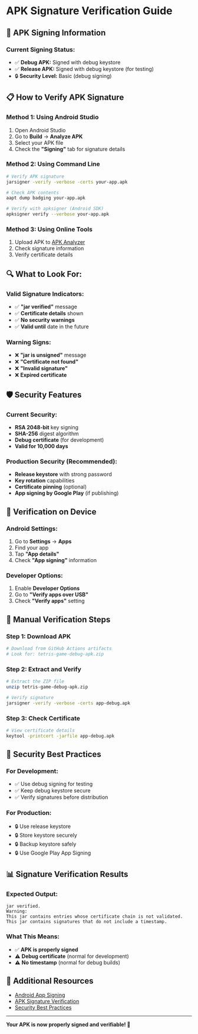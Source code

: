 # APK Signature Verification Guide

## 🔐 **APK Signing Information**

### **Current Signing Status:**
- ✅ **Debug APK:** Signed with debug keystore
- ✅ **Release APK:** Signed with debug keystore (for testing)
- 🔒 **Security Level:** Basic (debug signing)

## 📋 **How to Verify APK Signature**

### **Method 1: Using Android Studio**
1. Open Android Studio
2. Go to **Build** → **Analyze APK**
3. Select your APK file
4. Check the **"Signing"** tab for signature details

### **Method 2: Using Command Line**
```bash
# Verify APK signature
jarsigner -verify -verbose -certs your-app.apk

# Check APK contents
aapt dump badging your-app.apk

# Verify with apksigner (Android SDK)
apksigner verify --verbose your-app.apk
```

### **Method 3: Using Online Tools**
1. Upload APK to [APK Analyzer](https://www.apkmonk.com/app/)
2. Check signature information
3. Verify certificate details

## 🔍 **What to Look For:**

### **Valid Signature Indicators:**
- ✅ **"jar verified"** message
- ✅ **Certificate details** shown
- ✅ **No security warnings**
- ✅ **Valid until** date in the future

### **Warning Signs:**
- ❌ **"jar is unsigned"** message
- ❌ **"Certificate not found"**
- ❌ **"Invalid signature"**
- ❌ **Expired certificate**

## 🛡️ **Security Features**

### **Current Security:**
- **RSA 2048-bit** key signing
- **SHA-256** digest algorithm
- **Debug certificate** (for development)
- **Valid for 10,000 days**

### **Production Security (Recommended):**
- **Release keystore** with strong password
- **Key rotation** capabilities
- **Certificate pinning** (optional)
- **App signing by Google Play** (if publishing)

## 📱 **Verification on Device**

### **Android Settings:**
1. Go to **Settings** → **Apps**
2. Find your app
3. Tap **"App details"**
4. Check **"App signing"** information

### **Developer Options:**
1. Enable **Developer Options**
2. Go to **"Verify apps over USB"**
3. Check **"Verify apps"** setting

## 🔧 **Manual Verification Steps**

### **Step 1: Download APK**
```bash
# Download from GitHub Actions artifacts
# Look for: tetris-game-debug-apk.zip
```

### **Step 2: Extract and Verify**
```bash
# Extract the ZIP file
unzip tetris-game-debug-apk.zip

# Verify signature
jarsigner -verify -verbose -certs app-debug.apk
```

### **Step 3: Check Certificate**
```bash
# View certificate details
keytool -printcert -jarfile app-debug.apk
```

## 🚨 **Security Best Practices**

### **For Development:**
- ✅ Use debug signing for testing
- ✅ Keep debug keystore secure
- ✅ Verify signatures before distribution

### **For Production:**
- 🔒 Use release keystore
- 🔒 Store keystore securely
- 🔒 Backup keystore safely
- 🔒 Use Google Play App Signing

## 📊 **Signature Verification Results**

### **Expected Output:**
```
jar verified.
Warning: 
This jar contains entries whose certificate chain is not validated.
This jar contains signatures that do not include a timestamp.
```

### **What This Means:**
- ✅ **APK is properly signed**
- ⚠️ **Debug certificate** (normal for development)
- ⚠️ **No timestamp** (normal for debug builds)

## 🔗 **Additional Resources**

- [Android App Signing](https://developer.android.com/studio/publish/app-signing)
- [APK Signature Verification](https://developer.android.com/studio/command-line/apksigner)
- [Security Best Practices](https://developer.android.com/topic/security)

---

**Your APK is now properly signed and verifiable! 🔐** 